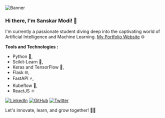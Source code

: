 <!--
**sanskarmodi8/sanskarmodi8** is a ✨ _special_ ✨ repository because its `README.md` (this file) appears on your GitHub profile.

Here are some ideas to get you started:

- 🔭 I’m currently working on ...
- 🌱 I’m currently learning ...
- 👯 I’m looking to collaborate on ...
- 🤔 I’m looking for help with ...
- 💬 Ask me about ...
- 📫 How to reach me: ...
- 😄 Pronouns: ...
- ⚡ Fun fact: ...
-->
![Banner](https://pbs.twimg.com/profile_banners/1580251992471273472/1688547811/1080x360)

### Hi there, I'm Sanskar Modi! 👋

I'm currently a passionate student diving deep into the captivating world of Artificial Intelligence and Machine Learning.
[My Portfolio Website](https://sanskarmodi8.github.io) 🌐

**Tools and Technologies :**
- Python 🐍,
- Scikit-Learn 🧠,
- Keras and TensorFlow 🤖,
- Flask 🌐,
- FastAPI ⚡️,
- Kubeflow 🚀,
- ReactJS ⚛️

[![LinkedIn](https://img.shields.io/badge/-LinkedIn-blue?style=flat-square&logo=LinkedIn&logoColor=white&link=https://www.linkedin.com/in/sanskar-modi/)](https://www.linkedin.com/in/sanskar-modi-ba53a2267/)
[![GitHub](https://img.shields.io/badge/-GitHub-black?style=flat-square&logo=GitHub&logoColor=white&link=https://github.com/sanskarmodi8)](https://github.com/sanskarmodi8)
[![Twitter](https://img.shields.io/badge/-Twitter-blue?style=flat-square&logo=Twitter&logoColor=white&link=https://twitter.com/sanskar_modi8)](https://twitter.com/sanskar_modi8)

Let's innovate, learn, and grow together! 🚀✨

